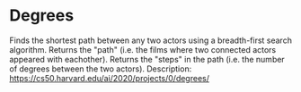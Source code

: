 # Degrees
Finds the shortest path between any two actors using a breadth-first search algorithm.
Returns the "path" (i.e. the films where two connected actors appeared with eachother).
Returns the "steps" in the path (i.e. the number of degrees between the two actors).
Description: https://cs50.harvard.edu/ai/2020/projects/0/degrees/
